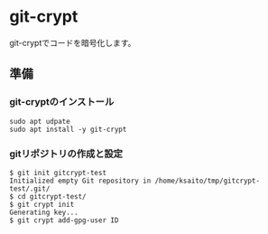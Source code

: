 # git-crypt

git-cryptでコードを暗号化します。

## 準備

### git-cryptのインストール

```
sudo apt udpate
sudo apt install -y git-crypt
```

### gitリポジトリの作成と設定

```
$ git init gitcrypt-test
Initialized empty Git repository in /home/ksaito/tmp/gitcrypt-test/.git/
$ cd gitcrypt-test/
$ git crypt init
Generating key...
$ git crypt add-gpg-user ID
```

